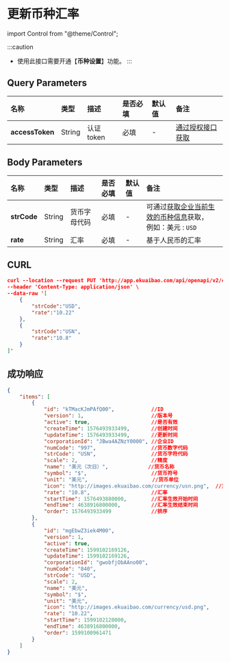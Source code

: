 # 更新币种汇率

import Control from "@theme/Control";

<Control
method="PUT"
url="/api/openapi/v2/currency/updateCurrencyRate"
/>

:::caution
- 使用此接口需要开通【**币种设置**】功能。
:::

## Query Parameters

| 名称 | 类型 | 描述 | 是否必填 | 默认值 | 备注 |
| :--- | :--- | :--- | :--- |:--- | :--- |
| **accessToken** | String | 认证token | 必填 | - |  [通过授权接口获取](/docs/open-api/getting-started/auth)  |

## Body Parameters

| 名称 | 类型 | 描述 | 是否必填 | 默认值 | 备注 |
| :--- | :--- | :--- | :--- |:--- | :--- |
| **strCode** | String | 货币字母代码 | 必填 | - | 可通过[获取企业当前生效的币种信息](/docs/open-api/currency/get-currency)获取，<br/>例如：美元 : `USD`  |
| **rate**    | String | 汇率       | 必填 | - | 基于人民币的汇率 |

## CURL
```json
curl --location --request PUT 'http://app.ekuaibao.com/api/openapi/v2/currency/updateCurrencyRate?accessToken=XRcbwWBTassg00' \
--header 'Content-Type: application/json' \
--data-raw '[
    {
        "strCode":"USD",
        "rate":"10.22"
    },
    {
        "strCode":"USN",
        "rate":"10.8"
    }
]'
```

## 成功响应
```json
{
    "items": [
        {
            "id": "kTMacKJmPAfQ00",            //ID
            "version": 1,                      //版本号
            "active": true,                    //是否有效
            "createTime": 1576493933499,       //创建时间
            "updateTime": 1576493933499,       //更新时间
            "corporationId": "JBwa4AZNzY0000", //企业ID
            "numCode": "997",                  //货币数字代码
            "strCode": "USN",                  //货币字符代码
            "scale": 2,                        //精度
            "name": "美元（次日）",             //货币名称
            "symbol": "$",                     //货币符号
            "unit": "美元",                     //货币单位
            "icon": "http://images.ekuaibao.com/currency/usn.png",  //货币图标
            "rate": "10.8",                    //汇率
            "startTime": 1576493880000,        //汇率生效开始时间
            "endTime": 4638916800000,          //汇率生效结束时间
            "order": 1576493933499             //排序
        },
        {
            "id": "mgEbwZ3iek4M00",
            "version": 1,
            "active": true,
            "createTime": 1599102169126,
            "updateTime": 1599102169126,
            "corporationId": "gwobfjObAAno00",
            "numCode": "840",
            "strCode": "USD",
            "scale": 2,
            "name": "美元",
            "symbol": "$",
            "unit": "美元",
            "icon": "http://images.ekuaibao.com/currency/usd.png",
            "rate": "10.22",
            "startTime": 1599102120000,
            "endTime": 4638916800000,
            "order": 1599100961471
        }
    ]
}
```
